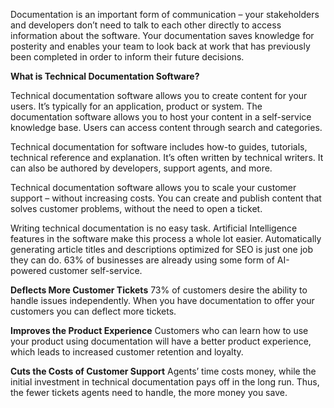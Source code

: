 Documentation is an important form of communication – your stakeholders
and developers don’t need to talk to each other directly to access information about 
the software. Your documentation saves knowledge for posterity and enables
your team to look back at work that has previously been completed 
in order to inform their future decisions.

**What is Technical Documentation Software?**

Technical documentation software allows you to create content for your users. 
It’s typically for an application, product or system. The documentation 
software allows you to host your content in a self-service knowledge base.
Users can access content through search and categories.

Technical documentation for software includes how-to guides, tutorials,
technical reference and explanation. It’s often written by technical
writers. It can also be authored by developers, support agents, and more.

Technical documentation software allows you to scale your customer support
– without increasing costs. You can create and publish content that solves
customer problems, without the need to open a ticket. 

Writing technical documentation is no easy task. Artificial Intelligence features in the software make this process a whole lot easier. Automatically generating article titles and descriptions optimized for SEO is just one job they can do. 63% of businesses
are already using some form of AI-powered customer self-service.

**Deflects More Customer Tickets**
73% of customers desire the ability to handle issues independently. 
When you have documentation to offer your customers you can deflect more
tickets.

 
**Improves the Product Experience**
Customers who can learn how to use your product using documentation will
have a better product experience, which leads to increased customer retention 
and loyalty.

 
**Cuts the Costs of Customer Support**
Agents’ time costs money, while the initial investment in technical documentation
pays off in the long run. Thus, the fewer tickets agents need to handle, 
the more money you save.